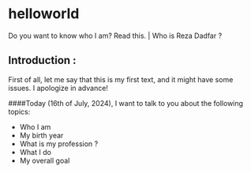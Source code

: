 # helloworld
 Do you want to know who I am? Read this. |  Who is Reza Dadfar ?


## Introduction : 
First of all, let me say that this is my first text, and it might have some issues. I apologize in advance!

####Today (16th of July, 2024), I want to talk to you about the following topics:

- Who I am 
- My birth year 
- What is my profession ?
- What I do
- My overall goal 
